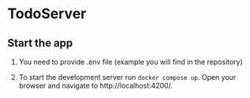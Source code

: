 # TodoServer

## Start the app

1. You need to provide .env file (example you will find in the repository)

2. To start the development server run `docker compose up`. Open your browser and navigate to http://localhost:4200/.